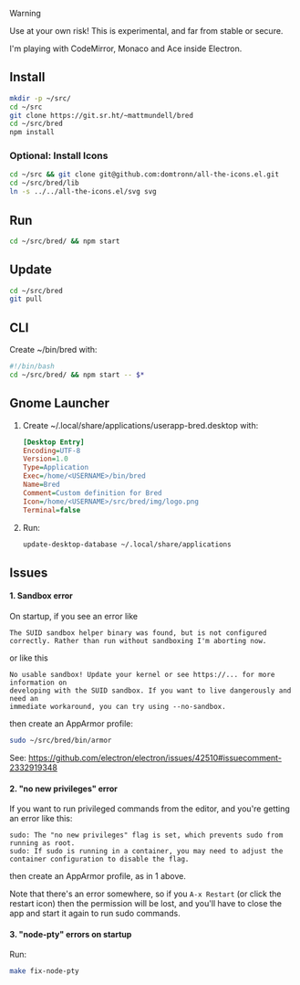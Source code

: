 > [!WARNING]
> Use at your own risk! This is experimental, and far from stable or secure.

I'm playing with CodeMirror, Monaco and Ace inside Electron.

## Install

```sh
mkdir -p ~/src/
cd ~/src
git clone https://git.sr.ht/~mattmundell/bred
cd ~/src/bred
npm install
```

### Optional: Install Icons

```sh
cd ~/src && git clone git@github.com:domtronn/all-the-icons.el.git
cd ~/src/bred/lib
ln -s ../../all-the-icons.el/svg svg
```

## Run

```sh
cd ~/src/bred/ && npm start
```

## Update
```sh
cd ~/src/bred
git pull
```

## CLI

Create ~/bin/bred with:
```bash
#!/bin/bash
cd ~/src/bred/ && npm start -- $*
```

## Gnome Launcher

1. Create ~/.local/share/applications/userapp-bred.desktop with:

    ```ini
    [Desktop Entry]
    Encoding=UTF-8
    Version=1.0
    Type=Application
    Exec=/home/<USERNAME>/bin/bred
    Name=Bred
    Comment=Custom definition for Bred
    Icon=/home/<USERNAME>/src/bred/img/logo.png
    Terminal=false
    ```

2. Run:

    ```sh
    update-desktop-database ~/.local/share/applications
    ```

## Issues

#### 1. Sandbox error

On startup, if you see an error like
```
The SUID sandbox helper binary was found, but is not configured
correctly. Rather than run without sandboxing I'm aborting now.
```
or like this
```
No usable sandbox! Update your kernel or see https://... for more information on
developing with the SUID sandbox. If you want to live dangerously and need an
immediate workaround, you can try using --no-sandbox.
```
then create an AppArmor profile:
```sh
sudo ~/src/bred/bin/armor
```
See: https://github.com/electron/electron/issues/42510#issuecomment-2332919348

#### 2. "no new privileges" error

If you want to run privileged commands from the editor, and you're getting an error like this:
```
sudo: The "no new privileges" flag is set, which prevents sudo from running as root.
sudo: If sudo is running in a container, you may need to adjust the container configuration to disable the flag.
```
then create an AppArmor profile, as in 1 above.

Note that there's an error somewhere, so if you `A-x Restart` (or click the restart icon) then the
permission will be lost, and you'll have to close the app and start it again to run sudo commands.

#### 3. "node-pty" errors on startup

Run:
```sh
make fix-node-pty

```
